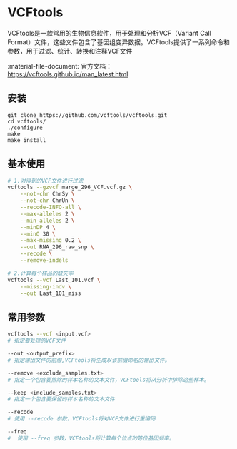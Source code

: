 # VCFtools

VCFtools是一款常用的生物信息软件，用于处理和分析VCF（Variant Call Format）文件，这些文件包含了基因组变异数据。VCFtools提供了一系列命令和参数，用于过滤、统计、转换和注释VCF文件

:material-file-document: 官方文档：<https://vcftools.github.io/man_latest.html>

## 安装

```
git clone https://github.com/vcftools/vcftools.git
cd vcftools/
./configure
make
make install
```

## 基本使用

```bash
# 1.对得到的VCF文件进行过滤
vcftools --gzvcf marge_296_VCF.vcf.gz \
    --not-chr ChrSy \
    --not-chr ChrUn \
    --recode-INFO-all \
    --max-alleles 2 \
    --min-alleles 2 \
    --minDP 4 \
    --minQ 30 \
    --max-missing 0.2 \
    --out RNA_296_raw_snp \
    --recode \
    --remove-indels

# 2.计算每个样品的缺失率
vcftools --vcf Last_101.vcf \
	--missing-indv \
	--out Last_101_miss
```



## 常用参数

```sh
vcftools --vcf <input.vcf> 
# 指定要处理的VCF文件

--out <output_prefix>
# 指定输出文件的前缀,VCFtools将生成以该前缀命名的输出文件。

--remove <exclude_samples.txt>
# 指定一个包含要排除的样本名称的文本文件，VCFtools将从分析中排除这些样本。

--keep <include_samples.txt>
# 指定一个包含要保留的样本名称的文本文件

--recode
# 使用 --recode 参数，VCFtools将对VCF文件进行重编码

--freq
#  使用 --freq 参数，VCFtools将计算每个位点的等位基因频率。
```